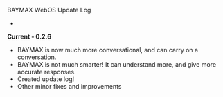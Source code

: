 BAYMAX WebOS Update Log

-

**Current - 0.2.6**

- BAYMAX is now much more conversational, and can carry on a conversation.
- BAYMAX is not much smarter! It can understand more, and give more accurate responses.
- Created update log!
- Other minor fixes and improvements
